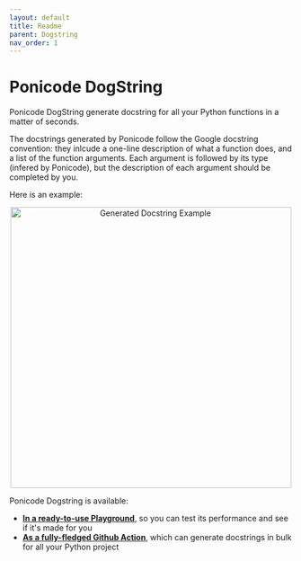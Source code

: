 ```yaml
---
layout: default
title: Readme
parent: Dogstring
nav_order: 1
---
```


# Ponicode DogString

Ponicode DogString generate docstring for all your Python functions in a matter of seconds.

The docstrings generated by Ponicode follow the Google docstring convention: they inlcude a one-line description of what a function does, and a list of the function arguments. Each argument is followed by its type (infered by Ponicode), but the description of each argument should be completed by you.

Here is an example:

<p align="center">
    <img src="dogstring/images/dogstring_action_1.png" alt="Generated Docstring Example" width="500"/>
</p>

Ponicode Dogstring is available:

* [**In a ready-to-use Playground**](dogstring/try-ponicode-dogstring.md), so you can test its performance and see if it's made for you
* [**As a fully-fledged Github Action**](dogstring/use-ponicode-dogstring-action.md), which can generate docstrings in bulk for all your Python project